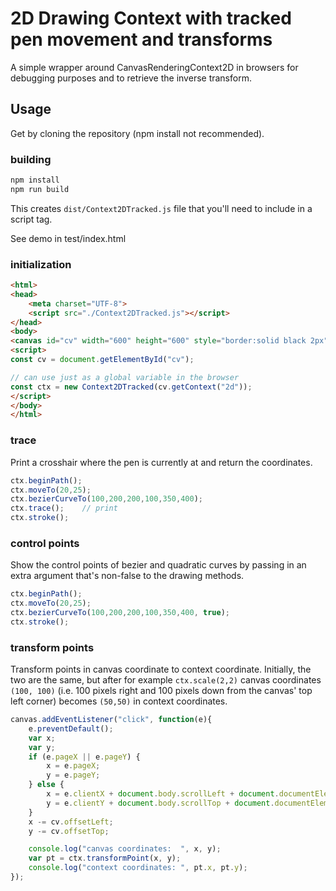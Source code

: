 # 2D Drawing Context with tracked pen movement and transforms
A simple wrapper around CanvasRenderingContext2D in browsers
for debugging purposes and to retrieve the inverse transform.

## Usage
Get by cloning the repository (npm install not recommended).
### building
```bash
npm install
npm run build
```
This creates `dist/Context2DTracked.js` file that you'll need to include
in a script tag.

See demo in test/index.html
### initialization
```html
<html>
<head>
    <meta charset="UTF-8">
    <script src="./Context2DTracked.js"></script>
</head>
<body>
<canvas id="cv" width="600" height="600" style="border:solid black 2px"></canvas>
<script>
const cv = document.getElementById("cv");

// can use just as a global variable in the browser
const ctx = new Context2DTracked(cv.getContext("2d"));
</script>
</body>
</html>
```

### trace
Print a crosshair where the pen is currently at and return the coordinates.
```javascript
ctx.beginPath();
ctx.moveTo(20,25);
ctx.bezierCurveTo(100,200,200,100,350,400);
ctx.trace();    // print
ctx.stroke(); 
```

### control points
Show the control points of bezier and quadratic curves by passing in 
an extra argument that's non-false to the drawing methods.
```javascript
ctx.beginPath();
ctx.moveTo(20,25);
ctx.bezierCurveTo(100,200,200,100,350,400, true);
ctx.stroke(); 
```

### transform points
Transform points in canvas coordinate to context coordinate.
Initially, the two are the same, but after for example `ctx.scale(2,2)` canvas
coordinates `(100, 100)` (i.e. 100 pixels right and 100 pixels down from 
the canvas' top left corner) becomes `(50,50)` in context coordinates.
```javascript
canvas.addEventListener("click", function(e){
    e.preventDefault();
    var x;
    var y;
    if (e.pageX || e.pageY) {
        x = e.pageX;
        y = e.pageY;
    } else {
        x = e.clientX + document.body.scrollLeft + document.documentElement.scrollLeft;
        y = e.clientY + document.body.scrollTop + document.documentElement.scrollTop;
    }
    x -= cv.offsetLeft;
    y -= cv.offsetTop;

    console.log("canvas coordinates:  ", x, y);
    var pt = ctx.transformPoint(x, y);
    console.log("context coordinates: ", pt.x, pt.y);
});
```